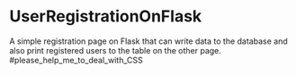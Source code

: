 # UserRegistrationOnFlask
A simple registration page on Flask that can write data to the database and also print registered users to the table on the other page. #please_help_me_to_deal_with_CSS
